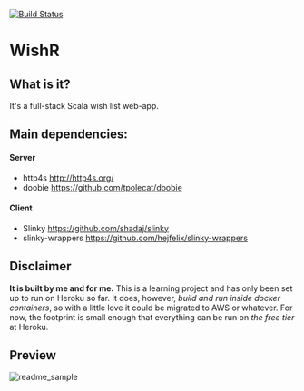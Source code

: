 [![Build Status](https://travis-ci.org/hejfelix/wishr.svg?branch=master)](https://travis-ci.org/hejfelix/wishr)

# WishR

## What is it?

It's a full-stack Scala wish list web-app. 

## Main dependencies:

#### Server
* http4s http://http4s.org/
* doobie https://github.com/tpolecat/doobie

#### Client
* Slinky https://github.com/shadaj/slinky
* slinky-wrappers https://github.com/hejfelix/slinky-wrappers

## Disclaimer

__It is built by me and for me.__ This is a learning project and has only been set up to run on Heroku so far. It does, however, _build and run inside docker containers_, so with a little love it could be migrated to AWS or whatever.
For now, the footprint is small enough that everything can be run on *the free tier* at Heroku.

## Preview

![readme_sample](https://cloud.githubusercontent.com/assets/1153154/24717162/d3583182-1a31-11e7-89bc-c2195b58bd40.gif)
